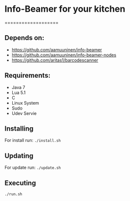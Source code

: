 # Info-Beamer for your kitchen
===================

## Depends on:
* https://github.com/aamuuninen/info-beamer
* https://github.com/aamuuninen/info-beamer-nodes
* https://github.com/aritas1/barcodescanner

## Requirements:
* Java 7
* Lua 5.1
* C
* Linux System
* Sudo
* Udev Servie


## Installing

For install run:
`./install.sh`

## Updating

For update run:
`./update.sh`


## Executing
`./run.sh`

